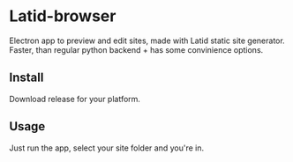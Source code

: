 
Latid-browser
=============

Electron app to preview and edit sites, made with Latid static site generator. Faster, than regular python backend + has some convinience options. 

Install
-------

Download release for your platform.

Usage
-----

Just run the app, select your site folder and you're in.